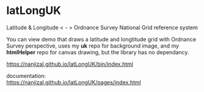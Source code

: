 # latLongUK
Latitude &amp; Longitude &lt; - > Ordnance Survey National Grid reference system

You can view demo that draws a latitude and longtitude grid with Ordnance Survey perspective, uses my **uk** repo for background image, and my **htmlHelper** repo for canvas drawing, but the library has no dependancy.
  
https://nanjizal.github.io/latLongUK/bin/index.html

documentation:  
https://nanjizal.github.io/latLongUK/pages/index.html
